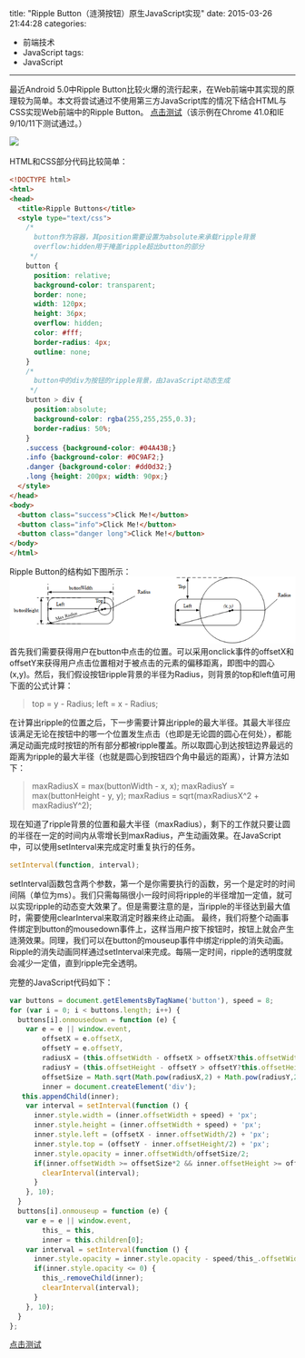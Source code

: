 title: "Ripple Button（涟漪按钮）原生JavaScript实现"
date: 2015-03-26 21:44:28
categories:
- 前端技术
- JavaScript
tags:
- JavaScript
---
最近Android 5.0中Ripple Button比较火爆的流行起来，在Web前端中其实现的原理较为简单。本文将尝试通过不使用第三方JavaScript库的情况下结合HTML与CSS实现Web前端中的Ripple Button。
[点击测试](/demo/ripple-buttons.html)（该示例在Chrome 41.0和IE 9/10/11下测试通过。）

![](/thumbnails/t3.jpg)

<!--more-->

HTML和CSS部分代码比较简单：
```html
<!DOCTYPE html>
<html>
<head>
  <title>Ripple Buttons</title>
  <style type="text/css">
    /* 
      button作为容器，其position需要设置为absolute来承载ripple背景
      overflow:hidden用于掩盖ripple超出button的部分
     */
    button {
      position: relative;
      background-color: transparent;
      border: none;
      width: 120px;
      height: 36px;
      overflow: hidden;
      color: #fff;
      border-radius: 4px;
      outline: none;
    }
    /* 
      button中的div为按钮的ripple背景，由JavaScript动态生成
     */
    button > div {
      position:absolute;
      background-color: rgba(255,255,255,0.3);
      border-radius: 50%;
    }
    .success {background-color: #04A43B;}
    .info {background-color: #0C9AF2;}
    .danger {background-color: #dd0d32;}
    .long {height: 200px; width: 90px;}
  </style>
</head>
<body>
  <button class="success">Click Me!</button>
  <button class="info">Click Me!</button>
  <button class="danger long">Click Me!</button>
</body>
</html>
```

Ripple Button的结构如下图所示：
![](/images/ripple-button-proto.png)
首先我们需要获得用户在button中点击的位置。可以采用onclick事件的offsetX和offsetY来获得用户点击位置相对于被点击的元素的偏移距离，即图中的圆心(x,y)。然后，我们假设按钮ripple背景的半径为Radius，则背景的top和left值可用下面的公式计算：
> top = y - Radius; left = x - Radius;

在计算出ripple的位置之后，下一步需要计算出ripple的最大半径。其最大半径应该满足无论在按钮中的哪一个位置发生点击（也即是无论圆的圆心在何处），都能满足动画完成时按钮的所有部分都被ripple覆盖。所以取圆心到达按钮边界最远的距离为ripple的最大半径（也就是圆心到按钮四个角中最远的距离），计算方法如下：
> maxRadiusX = max(buttonWidth - x, x);
> maxRadiusY = max(buttonHeight - y, y);
> maxRadius = sqrt(maxRadiusX^2 + maxRadiusY^2);

现在知道了ripple背景的位置和最大半径（maxRadius），剩下的工作就只要让圆的半径在一定的时间内从零增长到maxRadius，产生动画效果。在JavaScript中，可以使用setInterval来完成定时重复执行的任务。
```js
setInterval(function, interval);
```
setInterval函数包含两个参数，第一个是你需要执行的函数，另一个是定时的时间间隔（单位为ms）。我们只需每隔很小一段时间将ripple的半径增加一定值，就可以实现ripple的动态变大效果了。但是需要注意的是，当ripple的半径达到最大值时，需要使用clearInterval来取消定时器来终止动画。
最终，我们将整个动画事件绑定到button的mousedown事件上，这样当用户按下按钮时，按钮上就会产生涟漪效果。同理，我们可以在button的mouseup事件中绑定ripple的消失动画。Ripple的消失动画同样通过setInterval来完成。每隔一定时间，ripple的透明度就会减少一定值，直到ripple完全透明。

完整的JavaScript代码如下：
```js
var buttons = document.getElementsByTagName('button'), speed = 8;
for (var i = 0; i < buttons.length; i++) {
  buttons[i].onmousedown = function (e) {
    var e = e || window.event,
        offsetX = e.offsetX,
        offsetY = e.offsetY,
        radiusX = (this.offsetWidth - offsetX > offsetX?this.offsetWidth - offsetX:offsetX),
        radiusY = (this.offsetHeight - offsetY > offsetY?this.offsetHeight - offsetY:offsetY),
        offsetSize = Math.sqrt(Math.pow(radiusX,2) + Math.pow(radiusY,2)),
        inner = document.createElement('div');
   this.appendChild(inner);
    var interval = setInterval(function () {
      inner.style.width = (inner.offsetWidth + speed) + 'px';
      inner.style.height = (inner.offsetWidth + speed) + 'px';
      inner.style.left = (offsetX - inner.offsetWidth/2) + 'px';
      inner.style.top = (offsetY - inner.offsetHeight/2) + 'px';
      inner.style.opacity = inner.offsetWidth/offsetSize/2;
      if(inner.offsetWidth >= offsetSize*2 && inner.offsetHeight >= offsetSize*2) {
        clearInterval(interval);
      }
    }, 10);
  }
  buttons[i].onmouseup = function (e) {
    var e = e || window.event,
        this_ = this,
        inner = this.children[0];
    var interval = setInterval(function () {
      inner.style.opacity = inner.style.opacity - speed/this_.offsetWidth;
      if(inner.style.opacity <= 0) {
        this_.removeChild(inner);
        clearInterval(interval);
      }
    }, 10);
  }
};
```
[点击测试](/demo/ripple-buttons.html)